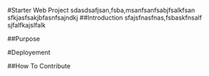 #Starter Web Project
sdasdsafjsan,fsba,msanfsanfsabjfsalkfsan
sfkjasfsakjbfasnfsajndkj
##Introduction
sfajsfnasfnas,fsbaskfnsalf
sjfalfkajslfalk

##Purpose

#Deployement

##How To Contribute
